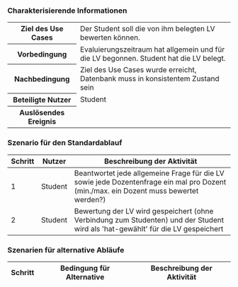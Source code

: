 
### Charakterisierende Informationen

<table>
    <tr>
        <th>Ziel des Use Cases </th>
        <td> Der Student soll die von ihm belegten LV bewerten können. </td>
    </tr>
    <tr>
        <th>Vorbedingung </th>
        <td> Evaluierungszeitraum hat allgemein und für die LV begonnen. Student hat die LV belegt. </td>
    </tr>
    <tr>
        <th>Nachbedingung </th>
        <td> Ziel des Use Cases wurde erreicht, Datenbank muss in konsistentem Zustand sein </td>
    </tr>
    <tr>
        <th>Beteiligte Nutzer </th>
        <td> Student </td>
    </tr>
    <tr>
        <th>Auslösendes Ereignis </th>
        <td> </td>
    </tr>
</table>


### Szenario für den Standardablauf 

| Schritt | Nutzer | Beschreibung der Aktivität |
|---------|--------|----------------------------|
| 1 | Student | Beantwortet jede allgemeine Frage für die LV sowie jede Dozentenfrage ein mal pro Dozent (min./max. ein Dozent muss bewertet werden?)  |
| 2 | Student | Bewertung der LV wird gespeichert (ohne Verbindung zum Studenten) und der Student wird als 'hat-gewählt' für die LV gespeichert |

### Szenarien für alternative Abläufe 

| Schritt | Bedingung für Alternative | Beschreibung der Aktivität |
|---------|---------------------------|----------------------------|

